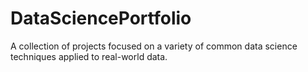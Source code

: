 # DataSciencePortfolio
A collection of projects focused on a variety of common data science techniques applied to real-world data.
